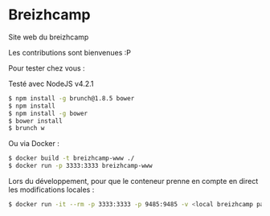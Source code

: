 # Breizhcamp
Site web du breizhcamp


Les contributions sont bienvenues :P


Pour tester chez vous :

Testé avec  NodeJS v4.2.1

```bash
$ npm install -g brunch@1.8.5 bower
$ npm install
$ npm install -g bower
$ bower install
$ brunch w
```

Ou via Docker :
```bash
$ docker build -t breizhcamp-www ./
$ docker run -p 3333:3333 breizhcamp-www
```

Lors du développement, pour que le conteneur prenne en compte en direct les modifications locales :
```bash
$ docker run -it --rm -p 3333:3333 -p 9485:9485 -v <local breizhcamp path>:/opt/breizhcamp  breizhcamp-www
```
